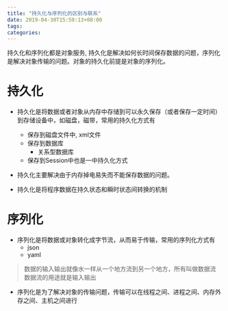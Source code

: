 ```yaml
---
title: "持久化与序列化的区别与联系"
date: 2019-04-30T15:59:13+08:00
tags:
categories:
---
```


持久化和序列化都是对象服务, 持久化是解决如何长时间保存数据的问题，序列化是解决对象传输的问题。对象的持久化前提是对象的序列化。
<!--more-->

# 持久化

- 持久化是将数据或者对象从内存中存储到可以永久保存（或者保存一定时间）到存储设备中，如磁盘，磁带，常用的持久化方式有
    - 保存到磁盘文件中, xml文件
    - 保存到数据库
        - 关系型数据库
    - 保存到Session中也是一中持久化方式

- 持久化主要解决由于内存掉电易失而不能保存数据的问题。
- 持久化是将程序数据在持久状态和瞬时状态间转换的机制

# 序列化

- 序列化是将数据或对象转化成字节流，从而易于传输，常用的序列化方式有
    - json
    - yaml

> 数据的输入输出就像水一样从一个地方流到另一个地方，所有叫做数据流
> 数据流的用途就是输入输出

- 序列化是为了解决对象的传输问题，传输可以在线程之间、进程之间、内存外存之间、主机之间进行





